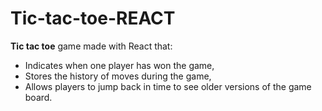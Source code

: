 # Tic-tac-toe-REACT

<b>Tic tac toe</b> game made with React that: 
 
  +  Indicates when one player has won the game,
  +  Stores the history of moves during the game,
  +  Allows players to jump back in time to see older versions of the game board.
